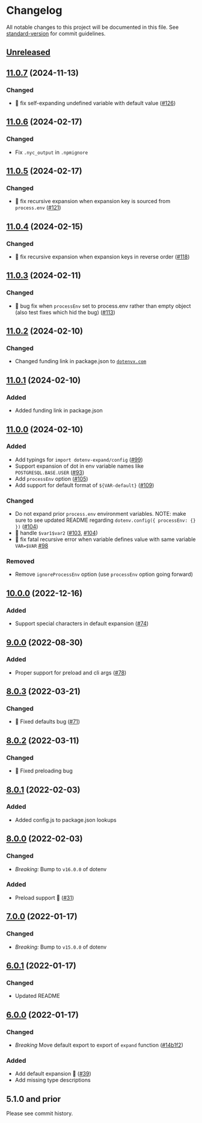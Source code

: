 # Changelog

All notable changes to this project will be documented in this file. See [standard-version](https://github.com/conventional-changelog/standard-version) for commit guidelines.

## [Unreleased](https://github.com/motdotla/dotenv-expand/compare/v11.0.7...master)

## [11.0.7](https://github.com/motdotla/dotenv-expand/compare/v11.0.6...v11.0.7) (2024-11-13)

### Changed

- 🐞 fix self-expanding undefined variable with default value ([#126](https://github.com/motdotla/dotenv-expand/pull/126))

## [11.0.6](https://github.com/motdotla/dotenv-expand/compare/v11.0.5...v11.0.6) (2024-02-17)

### Changed

- Fix `.nyc_output` in `.npmignore`

## [11.0.5](https://github.com/motdotla/dotenv-expand/compare/v11.0.4...v11.0.5) (2024-02-17)

### Changed

- 🐞 fix recursive expansion when expansion key is sourced from `process.env` ([#121](https://github.com/motdotla/dotenv-expand/pull/121))

## [11.0.4](https://github.com/motdotla/dotenv-expand/compare/v11.0.3...v11.0.4) (2024-02-15)

### Changed

- 🐞 fix recursive expansion when expansion keys in reverse order ([#118](https://github.com/motdotla/dotenv-expand/pull/118))

## [11.0.3](https://github.com/motdotla/dotenv-expand/compare/v11.0.2...v11.0.3) (2024-02-11)

### Changed

- 🐞 bug fix when `processEnv` set to process.env rather than empty object (also test fixes which hid the bug) ([#113](https://github.com/motdotla/dotenv-expand/pull/113))

## [11.0.2](https://github.com/motdotla/dotenv-expand/compare/v11.0.1...v11.0.2) (2024-02-10)

### Changed

- Changed funding link in package.json to [`dotenvx.com`](https://dotenvx.com)

## [11.0.1](https://github.com/motdotla/dotenv-expand/compare/v11.0.0...v11.0.1) (2024-02-10)

### Added

- Added funding link in package.json

## [11.0.0](https://github.com/motdotla/dotenv-expand/compare/v10.0.0...v11.0.0) (2024-02-10)

### Added

- Add typings for `import dotenv-expand/config` ([#99](https://github.com/motdotla/dotenv-expand/pull/99))
- Support expansion of dot in env variable names like `POSTGRESQL.BASE.USER` ([#93](https://github.com/motdotla/dotenv-expand/pull/93))
- Add `processEnv` option ([#105](https://github.com/motdotla/dotenv-expand/pull/105))
- Add support for default format of `${VAR-default}` ([#109](https://github.com/motdotla/dotenv-expand/pull/109))

### Changed

- Do not expand prior `process.env` environment variables. NOTE: make sure to see updated README regarding `dotenv.config({ processEnv: {} })` ([#104](https://github.com/motdotla/dotenv-expand/pull/104))
- 🐞 handle `$var1$var2` ([#103](https://github.com/motdotla/dotenv-expand/issues/103), [#104](https://github.com/motdotla/dotenv-expand/pull/104))
- 🐞 fix fatal recursive error when variable defines value with same variable `VAR=$VAR` [#98](https://github.com/motdotla/dotenv-expand/issues/98)

### Removed

- Remove `ignoreProcessEnv` option (use `processEnv` option going forward)

## [10.0.0](https://github.com/motdotla/dotenv-expand/compare/v9.0.0...v10.0.0) (2022-12-16)

### Added

- Support special characters in default expansion ([#74](https://github.com/motdotla/dotenv-expand/pull/74))

## [9.0.0](https://github.com/motdotla/dotenv-expand/compare/v8.0.3...v9.0.0) (2022-08-30)

### Added

- Proper support for preload and cli args ([#78](https://github.com/motdotla/dotenv-expand/pull/78))

## [8.0.3](https://github.com/motdotla/dotenv-expand/compare/v8.0.2...v8.0.3) (2022-03-21)

### Changed

- 🐞 Fixed defaults bug ([#71](https://github.com/motdotla/dotenv-expand/pull/71))

## [8.0.2](https://github.com/motdotla/dotenv-expand/compare/v8.0.1...v8.0.2) (2022-03-11)

### Changed

- 🐞 Fixed preloading bug

## [8.0.1](https://github.com/motdotla/dotenv-expand/compare/v8.0.0...v8.0.1) (2022-02-03)

### Added

- Added config.js to package.json lookups

## [8.0.0](https://github.com/motdotla/dotenv-expand/compare/v7.0.0...v8.0.0) (2022-02-03)

### Changed

- _Breaking:_ Bump to `v16.0.0` of dotenv

### Added

- Preload support 🎉 ([#31](https://github.com/motdotla/dotenv-expand/pull/31))

## [7.0.0](https://github.com/motdotla/dotenv-expand/compare/v6.0.1...v7.0.0) (2022-01-17)

### Changed

- _Breaking:_ Bump to `v15.0.0` of dotenv

## [6.0.1](https://github.com/motdotla/dotenv-expand/compare/v6.0.0...v6.0.1) (2022-01-17)

### Changed

- Updated README

## [6.0.0](https://github.com/motdotla/dotenv-expand/compare/v5.1.0...v6.0.0) (2022-01-17)

### Changed

- _Breaking_ Move default export to export of `expand` function ([#14b1f2](https://github.com/motdotla/dotenv-expand/commit/14b1f28f608bc73450dca8c5aaf3a1e4f65e09ca))

### Added

- Add default expansion 🎉 ([#39](https://github.com/motdotla/dotenv-expand/pull/39))
- Add missing type descriptions

## 5.1.0 and prior

Please see commit history.




